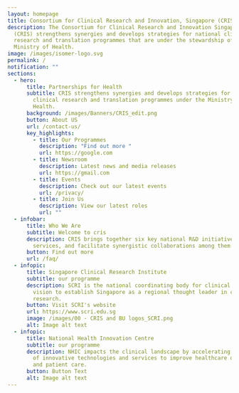 ```yaml
---
layout: homepage
title: Consortium for Clinical Research and Innovation, Singapore (CRIS)
description: The Consortium for Clinical Research and Innovation Singapore
  (CRIS) strengthens synergies and develops strategies for national clinical
  research and translation programmes that are under the stewardship of the
  Ministry of Health.
image: /images/isomer-logo.svg
permalink: /
notification: ""
sections:
  - hero:
      title: Partnerships for Health
      subtitle: CRIS strengthens synergies and develops strategies for national
        clinical research and translation programmes under the Ministry of
        Health.
      background: /images/Banners/CRIS_edit.png
      button: About US
      url: /contact-us/
      key_highlights:
        - title: Our Programmes
          description: "Find out more "
          url: https://google.com
        - title: Newsroom
          description: Latest news and media releases
          url: https://gmail.com
        - title: Events
          description: Check out our latest events
          url: /privacy/
        - title: Join Us
          description: View our latest roles
          url: ""
  - infobar:
      title: Who We Are
      subtitle: Welcome to cris
      description: CRIS brings together six key national R&D initiatives and clinical
        services, and facilitate synergistic collaborations among them.
      button: Find out more
      url: /faq/
  - infopic:
      title: Singapore Clinical Research Institute
      subtitle: our programme
      description: SCRI is the national coordinating body for clinical trials with a
        vision to establish Singapore as a regional thought leader in clinical
        research.
      button: Visit SCRI's website
      url: https://www.scri.edu.sg
      image: /images/00 - CRIS and BU logos_SCRI.png
      alt: Image alt text
  - infopic:
      title: National Health Innovation Centre
      subtitle: our programme
      description: NHIC impacts the clinical landscape by accelerating the development
        of innovative technologies and services to improve healthcare delivery
        and patient care.
      button: Button Text
      alt: Image alt text
---
```


